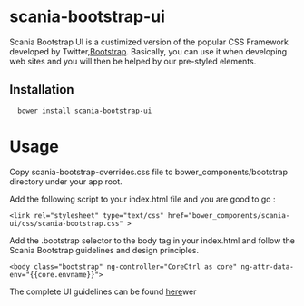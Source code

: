 # scania-bootstrap-ui

Scania Bootstrap UI is a custimized version of the popular CSS Framework developed by Twitter,<a href="http://getbootstrap.com">Bootstrap</a>.
Basically, you can use it when developing web sites and you will then be helped by our pre-styled elements.


## Installation

      bower install scania-bootstrap-ui

# Usage

Copy scania-bootstrap-overrides.css file to bower_components/bootstrap directory under your app root.

Add the following script to your index.html file and you are good to go :<br/>

    <link rel="stylesheet" type="text/css" href="bower_components/scania-ui/css/scania-bootstrap.css" >


Add the .bootstrap selector to the body tag in your index.html and follow the Scania Bootstrap guidelines and design principles.

    <body class="bootstrap" ng-controller="CoreCtrl as core" ng-attr-data-env="{{core.envname}}">

The complete UI guidelines can be found <a href="https://static.scania.com/cds/cds-site/index.html">here</a>wer